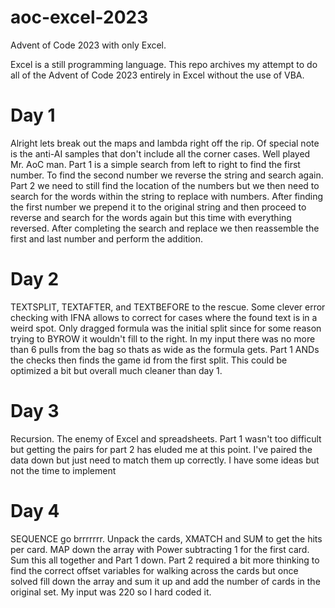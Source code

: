 # aoc-excel-2023
Advent of Code 2023 with only Excel.

Excel is a still programming language. This repo archives my attempt to do all of the Advent of Code 2023 entirely in Excel without the use of VBA.

# Day 1
Alright lets break out the maps and lambda right off the rip. Of special note is the anti-AI samples that don't include all the corner cases. Well played Mr. AoC man.
Part 1 is a simple search from left to right to find the first number. To find the second number we reverse the string and search again.
Part 2 we need to still find the location of the numbers but we then need to search for the words within the string to replace with numbers. After finding the first number we prepend it to the original string and then proceed to reverse and search for the words again but this time with everything reversed. After completing the search and replace we then reassemble the first and last number and perform the addition.

# Day 2
TEXTSPLIT, TEXTAFTER, and TEXTBEFORE to the rescue. Some clever error checking with IFNA allows to correct for cases where the found text is in a weird spot. Only dragged formula was the initial split since for some reason trying to BYROW it wouldn't fill to the right. In my input there was no more than 6 pulls from the bag so thats as wide as the formula gets. Part 1 ANDs the checks then finds the game id from the first split. This could be optimized a bit but overall much cleaner than day 1.

# Day 3
Recursion. The enemy of Excel and spreadsheets. Part 1 wasn't too difficult but getting the pairs for part 2 has eluded me at this point. I've paired the data down but just need to match them up correctly. I have some ideas but not the time to implement

# Day 4
SEQUENCE go brrrrrrr. Unpack the cards, XMATCH and SUM to get the hits per card. MAP down the array with Power subtracting 1 for the first card. Sum this all together and Part 1 down. Part 2 required a bit more thinking to find the correct offset variables for walking across the cards but once solved fill down the array and sum it up and add the number of cards in the original set. My input was 220 so I hard coded it.

